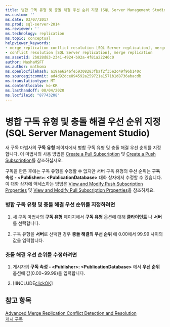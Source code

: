 ```yaml
---
title: 병합 구독 유형 및 충돌 해결 우선 순위 지정 (SQL Server Management Studio) | Microsoft Docs
ms.custom: ''
ms.date: 03/07/2017
ms.prod: sql-server-2014
ms.reviewer: ''
ms.technology: replication
ms.topic: conceptual
helpviewer_keywords:
- merge replication conflict resolution [SQL Server replication], merge subscription resolvers
- conflict resolution [SQL Server replication], merge replication
ms.assetid: 2b828d83-2341-4924-b92a-4f81a22246c0
author: MashaMSFT
ms.author: mathoma
ms.openlocfilehash: a19ae6246fe59308283fbaf2f35e2c49f96b140c
ms.sourcegitcommit: ad4d92dce894592a259721a1571b1d8736abacdb
ms.translationtype: MT
ms.contentlocale: ko-KR
ms.lasthandoff: 08/04/2020
ms.locfileid: "87743208"
---
```

# <a name="specify-a-merge-subscription-type-and-conflict-resolution-priority-sql-server-management-studio"></a>병합 구독 유형 및 충돌 해결 우선 순위 지정(SQL Server Management Studio)
  새 구독 마법사의 **구독 유형** 페이지에서 병합 구독 유형 및 충돌 해결 우선 순위를 지정합니다. 이 마법사의 사용 방법은 [Create a Pull Subscription](create-a-pull-subscription.md) 및 [Create a Push Subscription](create-a-push-subscription.md)를 참조하십시오.  
  
 구독을 만든 후에는 구독 유형을 수정할 수 없지만 서버 구독 유형의 우선 순위는 **구독 속성 - \<Publisher>: \<PublicationDatabase>** 대화 상자에서 수정할 수 있습니다. 이 대화 상자에 액세스하는 방법은 [View and Modify Push Subscription Properties](view-and-modify-push-subscription-properties.md) 및 [View and Modify Pull Subscription Properties](view-and-modify-pull-subscription-properties.md)을 참조하세요.  
  
### <a name="to-specify-a-merge-subscription-type-and-conflict-resolution-priority"></a>병합 구독 유형 및 충돌 해결 우선 순위를 지정하려면  
  
1.  새 구독 마법사의 **구독 유형** 페이지에서 **구독 유형** 옵션에 대해 **클라이언트** 나 **서버** 를 선택합니다.  
  
2.  구독 유형을 **서버**로 선택한 경우 **충돌 해결의 우선 순위** 에 0.00에서 99.99 사이의 값을 입력합니다.  
  
### <a name="to-modify-the-conflict-resolution-priority"></a>충돌 해결 우선 순위를 수정하려면  
  
1.  게시자의 **구독 속성 - \<Publisher>: \<PublicationDatabase>** 에서 **우선 순위** 옵션에 값(0.00~99.99)을 입력합니다.  
  
2.  [!INCLUDE[clickOK](../../includes/clickok-md.md)]  
  
## <a name="see-also"></a>참고 항목  
 [Advanced Merge Replication Conflict Detection and Resolution](merge/advanced-merge-replication-conflict-detection-and-resolution.md)   
 [게시 구독](subscribe-to-publications.md)  
  
  
